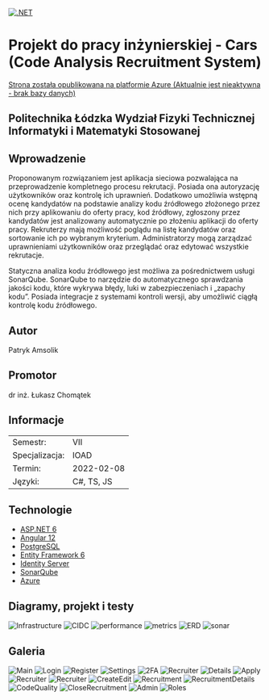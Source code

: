 [![.NET](https://github.com/pamsolik/diploma/actions/workflows/dotnet.yml/badge.svg)](https://github.com/pamsolik/diploma/actions/workflows/dotnet.yml)

# Projekt do pracy inżynierskiej - Cars (Code Analysis Recruitment System)

[Strona została opublikowana na platformie Azure (Aktualnie jest nieaktywna - brak bazy danych)](https://cars-pamsolik.azurewebsites.net/)

## Politechnika Łódzka Wydział Fizyki Technicznej Informatyki i Matematyki Stosowanej

## Wprowadzenie
Proponowanym rozwiązaniem jest aplikacja sieciowa pozwalająca na przeprowadzenie kompletnego procesu rekrutacji. Posiada ona autoryzację użytkowników oraz kontrolę ich uprawnień. Dodatkowo umożliwia wstępną ocenę kandydatów na podstawie analizy kodu źródłowego złożonego przez nich przy aplikowaniu do oferty pracy, kod źródłowy, zgłoszony przez kandydatów jest analizowany automatycznie po złożeniu aplikacji do oferty pracy. Rekruterzy mają możliwość poglądu na listę kandydatów oraz sortowanie ich po wybranym kryterium. Administratorzy mogą zarządzać uprawnieniami użytkowników oraz przeglądać oraz edytować wszystkie rekrutacje.

Statyczna analiza kodu źródłowego jest możliwa za pośrednictwem usługi SonarQube. 
SonarQube to narzędzie do automatycznego sprawdzania jakości kodu, które wykrywa błędy, luki w zabezpieczeniach i „zapachy kodu”. Posiada integracje z systemami kontroli wersji, aby umożliwić ciągłą kontrolę kodu źródłowego. 


## Autor

Patryk Amsolik

## Promotor

dr inż. Łukasz Chomątek

## Informacje


|              |              |
| ------------ | ------------ |
| Semestr: | VII |
| Specjalizacja: | IOAD |
| Termin: | 2022-02-08 |
| Języki: | C#, TS, JS |

## Technologie


* [ASP.NET 6](https://dotnet.microsoft.com/en-us/apps/aspnet)
* [Angular 12](https://angular.io/)
* [PostgreSQL](https://www.postgresql.org/)
* [Entity Framework 6](https://docs.microsoft.com/en-us/ef/ef6/)
* [Identity Server](https://duendesoftware.com/)
* [SonarQube](https://www.sonarqube.org/)
* [Azure](https://azure.microsoft.com/en-us/)

## Diagramy, projekt i testy
![Infrastructure](./img/infrastructure.jpg)
![CIDC](./img/CIDC.jpg)
![performance](./img/performance.jpg)
![metrics](./img/metrics.jpg)
![ERD](./img/ERD.jpg)
![sonar](./img/sonar.jpg)

## Galeria
![Main](./img/Main.jpg)
![Login](./img/Login.jpg)
![Register](./img/Register.jpg)
![Settings](./img/Settings.jpg)
![2FA](./img/2FA.jpg)
![Recruiter](./img/Recruiter.jpg)
![Details](./img/Details.jpg)
![Apply](./img/Apply.jpg)
![Recruiter](./img/Recruiter.jpg)
![Recruiter](./img/Recruiter.jpg)
![CreateEdit](./img/CreateEdit.jpg)
![Recruitment](./img/Recruitment.jpg)
![RecruitmentDetails](./img/RecruitmentDetails.jpg)
![CodeQuality](./img/CodeQuality.jpg)
![CloseRecruitment](./img/CloseRecruitment.jpg)
![Admin](./img/Admin.jpg)
![Roles](./img/Roles.jpg)
